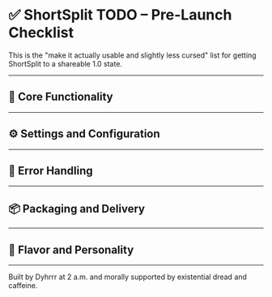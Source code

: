 # ✅ ShortSplit TODO – Pre-Launch Checklist

This is the "make it actually usable and slightly less cursed" list for getting ShortSplit to a shareable 1.0 state.

---

## 🧠 Core Functionality

---
## ⚙️ Settings and Configuration

---

## 🚨 Error Handling

---

## 📦 Packaging and Delivery

---

## 🎨 Flavor and Personality

---

Built by Dyhrrr at 2 a.m. and morally supported by existential dread and caffeine.

